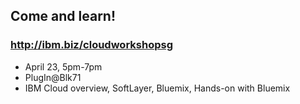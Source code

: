 ##  Come and learn!

### http://ibm.biz/cloudworkshopsg

- April 23, 5pm-7pm
- PlugIn@Blk71
- IBM Cloud overview, SoftLayer, Bluemix, Hands-on with Bluemix
